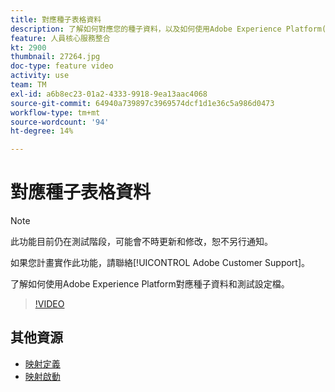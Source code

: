 ```yaml
---
title: 對應種子表格資料
description: 了解如何對應您的種子資料，以及如何使用Adobe Experience Platform(AEP)測試設定檔
feature: 人員核心服務整合
kt: 2900
thumbnail: 27264.jpg
doc-type: feature video
activity: use
team: TM
exl-id: a6b8ec23-01a2-4333-9918-9ea13aac4068
source-git-commit: 64940a739897c3969574dcf1d1e36c5a986d0473
workflow-type: tm+mt
source-wordcount: '94'
ht-degree: 14%

---
```


# 對應種子表格資料

>[!NOTE]
>
>此功能目前仍在測試階段，可能會不時更新和修改，恕不另行通知。
>
>如果您計畫實作此功能，請聯絡[!UICONTROL Adobe Customer Support]。

了解如何使用Adobe Experience Platform對應種子資料和測試設定檔。

>[!VIDEO](https://video.tv.adobe.com/v/27264?quality=12)

## 其他資源

* [映射定義](https://experienceleague.adobe.com/docs/campaign-standard/using/integrating-with-adobe-cloud/adobe-experience-platform/data-connector/aep-mapping-definition.html)
* [映射啟動](https://experienceleague.adobe.com/docs/campaign-standard/using/integrating-with-adobe-cloud/adobe-experience-platform/data-connector/aep-mapping-activation.html)
